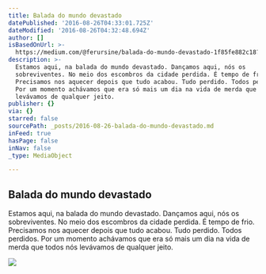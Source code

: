 ```yaml
---
title: Balada do mundo devastado
datePublished: '2016-08-26T04:33:01.725Z'
dateModified: '2016-08-26T04:32:48.694Z'
author: []
isBasedOnUrl: >-
  https://medium.com/@ferursine/balada-do-mundo-devastado-1f85fe882c18?source=linkShare-1d2a95701b6e-1472185945
description: >-
  Estamos aqui, na balada do mundo devastado. Dançamos aqui, nós os
  sobreviventes. No meio dos escombros da cidade perdida. É tempo de frio.
  Precisamos nos aquecer depois que tudo acabou. Tudo perdido. Todos perdidos.
  Por um momento achávamos que era só mais um dia na vida de merda que todos nós
  levávamos de qualquer jeito.
publisher: {}
via: {}
starred: false
sourcePath: _posts/2016-08-26-balada-do-mundo-devastado.md
inFeed: true
hasPage: false
inNav: false
_type: MediaObject

---
```

<article style=""><h1>Balada do mundo devastado</h1><p>Estamos aqui, na balada do mundo devastado. Dançamos aqui, nós os sobreviventes. No meio dos escombros da cidade perdida. É tempo de frio. Precisamos nos aquecer depois que tudo acabou. Tudo perdido. Todos perdidos. Por um momento achávamos que era só mais um dia na vida de merda que todos nós levávamos de qualquer jeito.</p><img src="https://cdn-static-1.medium.com/_/fp/img/default-preview-image-v2.MXL-j6S8fTEd8UFP_foEEw.png" /></article>